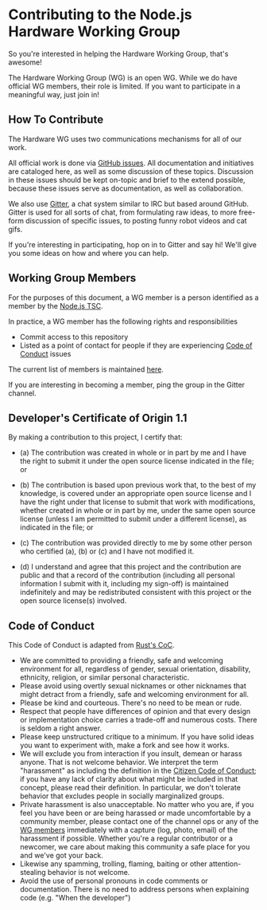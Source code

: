 Contributing to the Node.js Hardware Working Group
==================================================

So you're interested in helping the Hardware Working Group, that's awesome!

The Hardware Working Group (WG) is an open WG. While we do have official WG members, their role is limited. If you want to participate in a meaningful way, just join in!

## How To Contribute

The Hardware WG uses two communications mechanisms for all of our work.

All official work is done via [GitHub issues](https://github.com/nodejs/hardware/issues). All documentation and initiatives are cataloged here, as well as some discussion of these topics. Discussion in these issues should be kept on-topic and brief to the extend possible, because these issues serve as documentation, as well as collaboration.

We also use [Gitter](https://gitter.im/nodejs/hardware), a chat system similar to IRC but based around GitHub. Gitter is used for all sorts of chat, from formulating raw ideas, to more free-form discussion of specific issues, to posting funny robot videos and cat gifs.

If you're interesting in participating, hop on in to Gitter and say hi! We'll give you some ideas on how and where you can help.

## Working Group Members

For the purposes of this document, a WG member is a person identified as a member by the [Node.js TSC](https://github.com/nodejs/TSC/).

In practice, a WG member has the following rights and responsibilities

* Commit access to this repository
* Listed as a point of contact for people if they are experiencing [Code of Conduct](#code-of-conduct) issues

The current list of members is maintained [here](./MEMBERS.md).

If you are interesting in becoming a member, ping the group in the Gitter channel.

<a id="developers-certificate-of-origin"></a>
## Developer's Certificate of Origin 1.1

By making a contribution to this project, I certify that:

* (a) The contribution was created in whole or in part by me and I
  have the right to submit it under the open source license
  indicated in the file; or

* (b) The contribution is based upon previous work that, to the best
  of my knowledge, is covered under an appropriate open source
  license and I have the right under that license to submit that
  work with modifications, whether created in whole or in part
  by me, under the same open source license (unless I am
  permitted to submit under a different license), as indicated
  in the file; or

* (c) The contribution was provided directly to me by some other
  person who certified (a), (b) or (c) and I have not modified
  it.

* (d) I understand and agree that this project and the contribution
  are public and that a record of the contribution (including all
  personal information I submit with it, including my sign-off) is
  maintained indefinitely and may be redistributed consistent with
  this project or the open source license(s) involved.

## Code of Conduct

This Code of Conduct is adapted from [Rust's
CoC](http://www.rust-lang.org/conduct.html).

* We are committed to providing a friendly, safe and welcoming
  environment for all, regardless of gender, sexual orientation,
  disability, ethnicity, religion, or similar personal characteristic.
* Please avoid using overtly sexual nicknames or other nicknames that
  might detract from a friendly, safe and welcoming environment for
  all.
* Please be kind and courteous. There's no need to be mean or rude.
* Respect that people have differences of opinion and that every
  design or implementation choice carries a trade-off and numerous
  costs. There is seldom a right answer.
* Please keep unstructured critique to a minimum. If you have solid
  ideas you want to experiment with, make a fork and see how it works.
* We will exclude you from interaction if you insult, demean or harass
  anyone.  That is not welcome behavior. We interpret the term
  "harassment" as including the definition in the [Citizen Code of
  Conduct](http://citizencodeofconduct.org/); if you have any lack of
  clarity about what might be included in that concept, please read
  their definition. In particular, we don't tolerate behavior that
  excludes people in socially marginalized groups.
* Private harassment is also unacceptable. No matter who you are, if
  you feel you have been or are being harassed or made uncomfortable
  by a community member, please contact one of the channel ops or any
  of the [WG members](./MEMBERS.md) immediately with a capture (log, photo, email) of
  the harassment if possible.  Whether you're a regular contributor or
  a newcomer, we care about making this community a safe place for you
  and we've got your back.
* Likewise any spamming, trolling, flaming, baiting or other
  attention-stealing behavior is not welcome.
* Avoid the use of personal pronouns in code comments or
  documentation. There is no need to address persons when explaining
  code (e.g. "When the developer")

